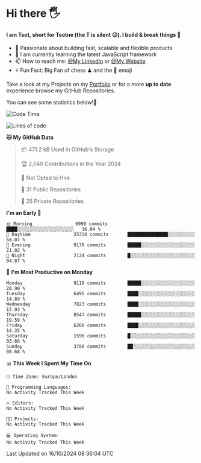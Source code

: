 # Hi there :raised_hand_with_fingers_splayed:
#### I am Tsot, short for Tsotne (the T is silent :wink:). I build & break things :space_invader:
- :telescope: Passionate about building fast, scalable and flexible products
- :seedling: I am currently learning the latest JavaScript framework 
- :mailbox: How to reach me: [@My LinkedIn](https://www.linkedin.com/in/tsotne-gvadzabia/) or [@My Website](https://tsotne.co.uk/contact)
- :zap: Fun Fact: Big Fan of chess ♟ and the 👾 emoji

Take a look at my Projects on my [Portfolio](https://tsotne.co.uk/) or for a more **up to date** experience browse my GitHub Repositories.

You can see some statistics below!:space_invader:
<!--START_SECTION:waka-->
![Code Time](http://img.shields.io/badge/Code%20Time-761%20hrs%202%20mins-blue)

![Lines of code](https://img.shields.io/badge/From%20Hello%20World%20I%27ve%20Written-15.2%20million%20lines%20of%20code-blue)

**🐱 My GitHub Data** 

> 📦 471.2 kB Used in GitHub's Storage 
 > 
> 🏆 2,040 Contributions in the Year 2024
 > 
> 🚫 Not Opted to Hire
 > 
> 📜 31 Public Repositories 
 > 
> 🔑 25 Private Repositories 
 > 
**I'm an Early 🐤** 

```text
🌞 Morning                6999 commits        ████░░░░░░░░░░░░░░░░░░░░░   16.04 % 
🌆 Daytime                25334 commits       ███████████████░░░░░░░░░░   58.07 % 
🌃 Evening                9170 commits        █████░░░░░░░░░░░░░░░░░░░░   21.02 % 
🌙 Night                  2124 commits        █░░░░░░░░░░░░░░░░░░░░░░░░   04.87 % 
```
📅 **I'm Most Productive on Monday** 

```text
Monday                   9118 commits        █████░░░░░░░░░░░░░░░░░░░░   20.90 % 
Tuesday                  6495 commits        ████░░░░░░░░░░░░░░░░░░░░░   14.89 % 
Wednesday                7823 commits        ████░░░░░░░░░░░░░░░░░░░░░   17.93 % 
Thursday                 8547 commits        █████░░░░░░░░░░░░░░░░░░░░   19.59 % 
Friday                   6260 commits        ████░░░░░░░░░░░░░░░░░░░░░   14.35 % 
Saturday                 1596 commits        █░░░░░░░░░░░░░░░░░░░░░░░░   03.66 % 
Sunday                   3788 commits        ██░░░░░░░░░░░░░░░░░░░░░░░   08.68 % 
```


📊 **This Week I Spent My Time On** 

```text
🕑︎ Time Zone: Europe/London

💬 Programming Languages: 
No Activity Tracked This Week

🔥 Editors: 
No Activity Tracked This Week

🐱‍💻 Projects: 
No Activity Tracked This Week

💻 Operating System: 
No Activity Tracked This Week
```


 Last Updated on 16/10/2024 08:36:04 UTC
<!--END_SECTION:waka-->
